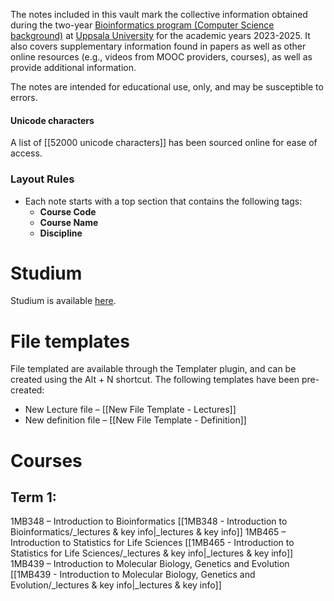 The notes included in this vault mark the collective information obtained during the two-year [Bioinformatics program (Computer Science background)](https://www.uu.se/en/study/outline?query=3162) at [Uppsala University](https://www.uu.se/) for the academic years 2023-2025. It also covers supplementary information found in papers as well as other online resources (e.g., videos from MOOC providers, courses), as well as provide additional information.

The notes are intended for educational use, only, and may be susceptible to errors.


#### Unicode characters
A list of [[52000 unicode characters]] has been sourced online for ease of access.

### Layout Rules
- Each note starts with a top section that contains the following tags:
	- **Course Code**
	- **Course Name**
	- **Discipline**


# Studium 
Studium is available [here](https://login.studium.uu.se/).


# File templates
File templated are available through the Templater plugin, and can be created using the Alt + N shortcut. The following templates have been pre-created:
- New Lecture file – [[New File Template - Lectures]]
- New definition file – [[New File Template - Definition]]

# Courses
## Term 1:
1MB348 – Introduction to Bioinformatics
	[[1MB348 - Introduction to Bioinformatics/_lectures & key info|_lectures & key info]]
1MB465 – Introduction to Statistics for Life Sciences
	[[1MB465 - Introduction to Statistics for Life Sciences/_lectures & key info|_lectures & key info]]
1MB439 – Introduction to Molecular Biology, Genetics and Evolution
	[[1MB439 - Introduction to Molecular Biology, Genetics and Evolution/_lectures & key info|_lectures & key info]]
